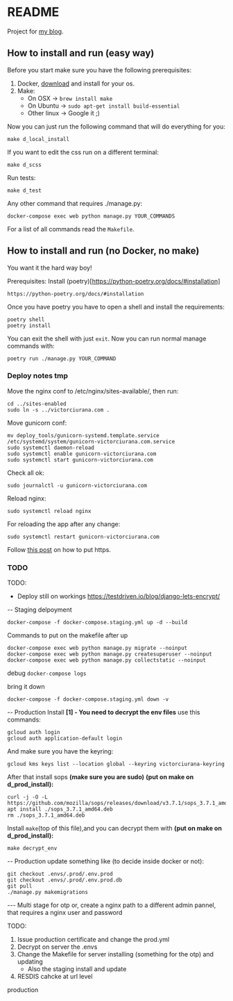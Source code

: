 # README #

Project for [my blog](https://victorciurana.com).

## How to install and run (easy way) ##
Before you start make sure you have the following prerequisites:
1. Docker, [download](https://docs.docker.com/engine/install/) and install for your os.
2. Make:
    - On OSX -> ```brew install make```
    - On Ubuntu -> ```sudo apt-get install build-essential```
    - Other linux -> Google it ;)

Now you can just run the following command that will do everything for you:
```
make d_local_install
```

If you want to edit the css run on a different terminal:
```
make d_scss
```

Run tests:
```
make d_test
```

Any other command that requires ./manage.py:
```
docker-compose exec web python manage.py YOUR_COMMANDS
```

For a list of all commands read the ```Makefile```.

## How to install and run (no Docker, no make) ##
You want it the hard way boy!

Prerequisites:
Install (poetry)[https://python-poetry.org/docs/#installation]
```
https://python-poetry.org/docs/#installation
```

Once you have poetry you have to open a shell and install the requirements:
```
poetry shell
poetry install
```

You can exit the shell with just ```exit```.
Now you can run normal manage commands with:
```
poetry run ./manage.py YOUR_COMMAND
```

### Deploy notes tmp ###
Move the nginx conf to /etc/nginx/sites-available/, then run:
```
cd ../sites-enabled
sudo ln -s ../victorciurana.com .
```

Move gunicorn conf:
```
mv deploy_tools/gunicorn-systemd.template.service /etc/systemd/system/gunicorn-victorciurana.com.service
sudo systemctl daemon-reload
sudo systemctl enable gunicorn-victorciurana.com
sudo systemctl start gunicorn-victorciurana.com
```

Check all ok:
```
sudo journalctl -u gunicorn-victorciurana.com
```

Reload nginx:
```
sudo systemctl reload nginx
```

For reloading the app after any change:
```
sudo systemctl restart gunicorn-victorciurana.com
```

Follow [this post](https://www.digitalocean.com/community/tutorials/how-to-secure-nginx-with-let-s-encrypt-on-ubuntu-20-04) on how to put https.


### TODO ###
TODO:
* Deploy still on workings
https://testdriven.io/blog/django-lets-encrypt/

-- Staging delpoyment

```
docker-compose -f docker-compose.staging.yml up -d --build
```

Commands to put on the makefile after up
```
docker-compose exec web python manage.py migrate --noinput
docker-compose exec web python manage.py createsuperuser --noinput
docker-compose exec web python manage.py collectstatic --noinput
```

debug ```docker-compose logs```

bring it down
```
docker-compose -f docker-compose.staging.yml down -v
```

-- Production Install
**[1] - You need to decrypt the env files** use this commands:
```
gcloud auth login
gcloud auth application-default login
```
And make sure you have the keyring:
```
gcloud kms keys list --location global --keyring victorciurana-keyring
```

After that install sops
__(make sure you are sudo)__
__(put on make on d_prod_install):__
```
curl -j -O -L https://github.com/mozilla/sops/releases/download/v3.7.1/sops_3.7.1_amd64.deb
apt install ./sops_3.7.1_amd64.deb
rm ./sops_3.7.1_amd64.deb
```

Install ```make```(top of this file),and you can decrypt them with
__(put on make on d_prod_install):__
```
make decrypt_env
```

-- Production update
something like (to decide inside docker or not):
```
git checkout .envs/.prod/.env.prod
git checkout .envs/.prod/.env.prod.db
git pull
./manage.py makemigrations
```



--- Multi stage for otp or, create a nginx path to a different admin pannel,
that requires a nginx user and password

TODO:
1. Issue production certificate and change the prod.yml
2. Decrypt on server the .envs
3. Change the Makefile for server installing (something for the otp) and updating
    - Also the staging install and update
4. RESDIS cahcke at url level

production